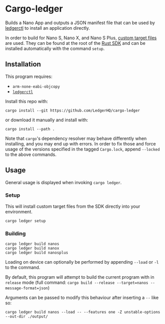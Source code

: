 # Cargo-ledger

Builds a Nano App and outputs a JSON manifest file that can be used by [ledgerctl](https://github.com/LedgerHQ/ledgerctl) to install an application directly.

In order to build for Nano S, Nano X, and Nano S Plus, [custom target files](https://docs.rust-embedded.org/embedonomicon/custom-target.html) are used. They can be found at the root of the [Rust SDK](https://github.com/LedgerHQ/ledger-nanos-sdk/) and can be installed automatically with the command `setup`.

## Installation

This program requires:

- `arm-none-eabi-objcopy`
- [`ledgerctl`](https://github.com/LedgerHQ/ledgerctl)

Install this repo with:

```
cargo install --git https://github.com/LedgerHQ/cargo-ledger
```

or download it manually and install with:

```
cargo install --path .
```

Note that `cargo`'s dependency resolver may behave differently when installing, and you may end up with errors.
In order to fix those and force usage of the versions specified in the tagged `Cargo.lock`, append `--locked` to the above commands.

## Usage

General usage is displayed when invoking `cargo ledger`.

### Setup

This will install custom target files from the SDK directly into your environment.

```
cargo ledger setup
```

### Building

```
cargo ledger build nanos
cargo ledger build nanox
cargo ledger build nanosplus
```

Loading on device can optionally be performed by appending `--load` or `-l` to the command.

By default, this program will attempt to build the current program with in `release` mode (full command: `cargo build --release --target=nanos --message-format=json`)

Arguments can be passed to modify this behaviour after inserting a `--` like so:

```
cargo ledger build nanos --load -- --features one -Z unstable-options --out-dir ./output/
```